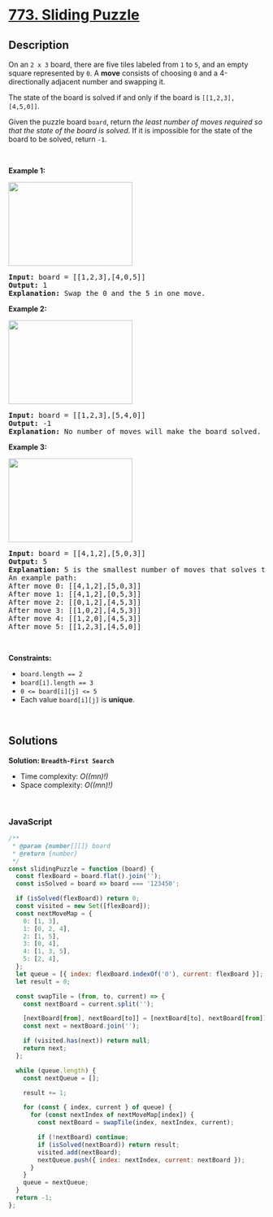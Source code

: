 # [773. Sliding Puzzle](https://leetcode.com/problems/sliding-puzzle)

## Description

<div class="elfjS" data-track-load="description_content"><p>On an <code>2 x 3</code> board, there are five tiles labeled from <code>1</code> to <code>5</code>, and an empty square represented by <code>0</code>. A <strong>move</strong> consists of choosing <code>0</code> and a 4-directionally adjacent number and swapping it.</p>

<p>The state of the board is solved if and only if the board is <code>[[1,2,3],[4,5,0]]</code>.</p>

<p>Given the puzzle board <code>board</code>, return <em>the least number of moves required so that the state of the board is solved</em>. If it is impossible for the state of the board to be solved, return <code>-1</code>.</p>

<p>&nbsp;</p>
<p><strong class="example">Example 1:</strong></p>
<img alt="" src="https://assets.leetcode.com/uploads/2021/06/29/slide1-grid.jpg" style="width: 244px; height: 165px;">
<pre><strong>Input:</strong> board = [[1,2,3],[4,0,5]]
<strong>Output:</strong> 1
<strong>Explanation:</strong> Swap the 0 and the 5 in one move.
</pre>

<p><strong class="example">Example 2:</strong></p>
<img alt="" src="https://assets.leetcode.com/uploads/2021/06/29/slide2-grid.jpg" style="width: 244px; height: 165px;">
<pre><strong>Input:</strong> board = [[1,2,3],[5,4,0]]
<strong>Output:</strong> -1
<strong>Explanation:</strong> No number of moves will make the board solved.
</pre>

<p><strong class="example">Example 3:</strong></p>
<img alt="" src="https://assets.leetcode.com/uploads/2021/06/29/slide3-grid.jpg" style="width: 244px; height: 165px;">
<pre><strong>Input:</strong> board = [[4,1,2],[5,0,3]]
<strong>Output:</strong> 5
<strong>Explanation:</strong> 5 is the smallest number of moves that solves the board.
An example path:
After move 0: [[4,1,2],[5,0,3]]
After move 1: [[4,1,2],[0,5,3]]
After move 2: [[0,1,2],[4,5,3]]
After move 3: [[1,0,2],[4,5,3]]
After move 4: [[1,2,0],[4,5,3]]
After move 5: [[1,2,3],[4,5,0]]
</pre>

<p>&nbsp;</p>
<p><strong>Constraints:</strong></p>

<ul>
	<li><code>board.length == 2</code></li>
	<li><code>board[i].length == 3</code></li>
	<li><code>0 &lt;= board[i][j] &lt;= 5</code></li>
	<li>Each value <code>board[i][j]</code> is <strong>unique</strong>.</li>
</ul>
</div>

<p>&nbsp;</p>

## Solutions

**Solution: `Breadth-First Search`**

- Time complexity: <em>O((mn)!)</em>
- Space complexity: <em>O((mn)!)</em>

<p>&nbsp;</p>

### **JavaScript**

```js
/**
 * @param {number[][]} board
 * @return {number}
 */
const slidingPuzzle = function (board) {
  const flexBoard = board.flat().join('');
  const isSolved = board => board === '123450';

  if (isSolved(flexBoard)) return 0;
  const visited = new Set([flexBoard]);
  const nextMoveMap = {
    0: [1, 3],
    1: [0, 2, 4],
    2: [1, 5],
    3: [0, 4],
    4: [1, 3, 5],
    5: [2, 4],
  };
  let queue = [{ index: flexBoard.indexOf('0'), current: flexBoard }];
  let result = 0;

  const swapTile = (from, to, current) => {
    const nextBoard = current.split('');

    [nextBoard[from], nextBoard[to]] = [nextBoard[to], nextBoard[from]];
    const next = nextBoard.join('');

    if (visited.has(next)) return null;
    return next;
  };

  while (queue.length) {
    const nextQueue = [];

    result += 1;

    for (const { index, current } of queue) {
      for (const nextIndex of nextMoveMap[index]) {
        const nextBoard = swapTile(index, nextIndex, current);

        if (!nextBoard) continue;
        if (isSolved(nextBoard)) return result;
        visited.add(nextBoard);
        nextQueue.push({ index: nextIndex, current: nextBoard });
      }
    }
    queue = nextQueue;
  }
  return -1;
};
```
